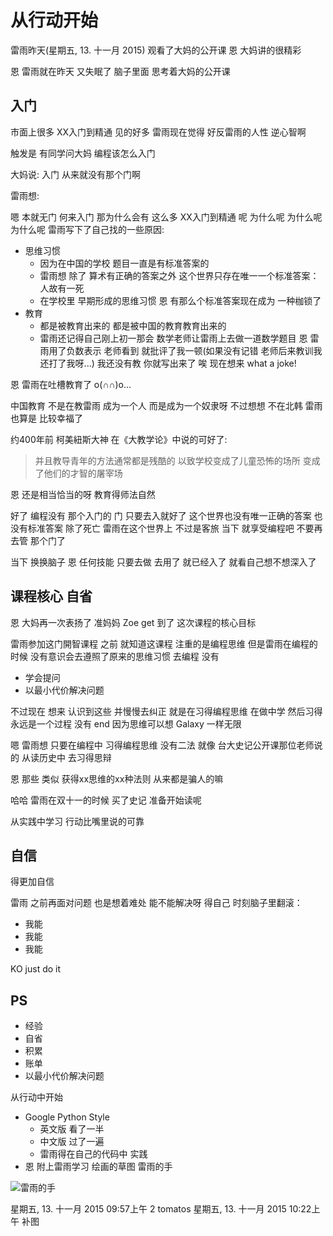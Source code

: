 # 从行动开始
雷雨昨天(星期五, 13. 十一月 2015) 观看了大妈的公开课 
恩 大妈讲的很精彩 

恩 雷雨就在昨天 又失眠了 脑子里面 思考着大妈的公开课

## 入门

 市面上很多 XX入门到精通 见的好多 雷雨现在觉得 好反雷雨的人性 逆心智啊

触发是 有同学问大妈 编程该怎么入门

大妈说: 入门 从来就没有那个门啊

雷雨想:

嗯 本就无门 何来入门 那为什么会有 这么多 XX入门到精通 呢 为什么呢 为什么呢 为什么呢 雷雨写下了自己找的一些原因:

- 思维习惯
	- 因为在中国的学校 题目一直是有标准答案的
	- 雷雨想 除了 算术有正确的答案之外 这个世界只存在唯一一个标准答案：人故有一死
	- 在学校里 早期形成的思维习惯 恩 有那么个标准答案现在成为 一种枷锁了
- 教育
	- 都是被教育出来的 都是被中国的教育教育出来的
	- 雷雨还记得自己刚上初一那会 数学老师让雷雨上去做一道数学题目 恩 雷雨用了负数表示 老师看到 就批评了我一顿(如果没有记错 老师后来教训我 还打了我呀...) 我还没有教 你就写出来了 唉 现在想来 what a joke!

恩 雷雨在吐槽教育了 o(∩∩)o...

中国教育 不是在教雷雨 成为一个人 而是成为一个奴隶呀 不过想想 不在北韩 雷雨也算是 比较幸福了

约400年前 柯美紐斯大神 在《大教学论》中说的可好了:
> 并且教导青年的方法通常都是残酷的 以致学校变成了儿童恐怖的场所 变成了他们的才智的屠宰场

恩 还是相当恰当的呀 教育得师法自然 

好了 编程没有 那个入门的 门 只要去入就好了 这个世界也没有唯一正确的答案 也没有标准答案 除了死亡 雷雨在这个世界上 不过是客旅 当下 就享受编程吧 不要再去管 那个门了 

当下 换换脑子 恩 任何技能 只要去做 去用了 就已经入了 就看自己想不想深入了

## 课程核心 自省

恩 大妈再一次表扬了 准妈妈 Zoe get 到了 这次课程的核心目标

雷雨参加这门開智课程 之前 就知道这课程 注重的是编程思维 但是雷雨在编程的时候 没有意识会去遵照了原来的思维习惯 去编程 没有

- 学会提问
- 以最小代价解决问题

不过现在 想来 认识到这些 并慢慢去纠正 就是在习得编程思维 在做中学 然后习得永远是一个过程 没有 end 因为思维可以想 Galaxy 一样无限

嗯 雷雨想 只要在编程中 习得编程思维 没有二法  就像 台大史记公开课那位老师说的 从读历史中 去习得思辩 

恩 那些 类似 获得xx思维的xx种法则 从来都是骗人的嘛

哈哈 雷雨在双十一的时候 买了史记 准备开始读呢 

从实践中学习 行动比嘴里说的可靠

## 自信

得更加自信 

雷雨 之前再面对问题 也是想着难处 能不能解决呀 得自己 时刻脑子里翻滚：

- 我能
- 我能
- 我能

KO just do it

## PS

- 经验
- 自省
- 积累
- 账单
- 以最小代价解决问题

从行动中开始

- Google Python Style
	- 英文版 看了一半
	- 中文版 过了一遍
	- 雷雨得在自己的代码中 实践
- 恩 附上雷雨学习 绘画的草图 雷雨的手

![雷雨的手](http://7xo9hk.com1.z0.glb.clouddn.com/20151112hand.jpg)

星期五, 13. 十一月 2015 09:57上午 2 tomatos
星期五, 13. 十一月 2015 10:22上午 补图

